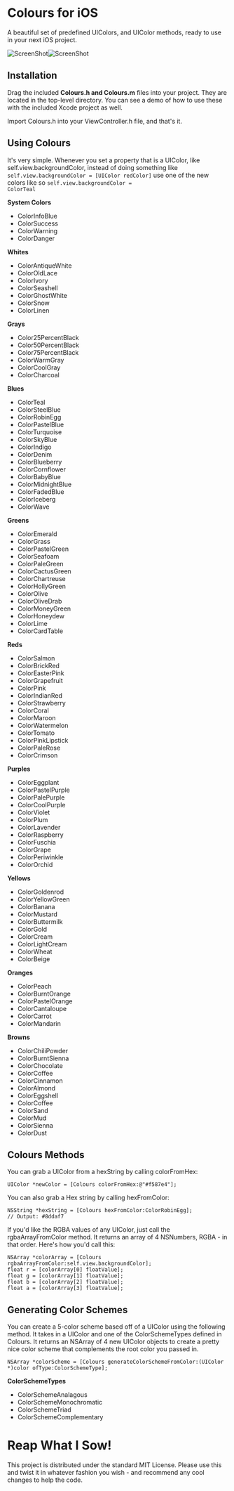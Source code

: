 Colours for iOS
=============

A beautiful set of predefined UIColors, and UIColor methods, ready to use in your next iOS project.

![ScreenShot](https://raw.github.com/bennyguitar/Colours-for-iOS/master/Screenshots/iphone1.png)![ScreenShot](https://raw.github.com/bennyguitar/Colours-for-iOS/master/Screenshots/iphone2.png)

## Installation ##

Drag the included **Colours.h and Colours.m** files into your project. They are located in the top-level directory. You can see a demo of how to use these with the included Xcode project as well.

Import Colours.h into your ViewController.h file, and that's it.


## Using Colours ##

It's very simple. Whenever you set a property that is a UIColor, like self.view.backgroundColor, instead of doing something like <code>self.view.backgroundColor = [UIColor redColor]</code> use one of the new colors like so <code>self.view.backgroundColor = ColorTeal</code>

**System Colors**

* ColorInfoBlue
* ColorSuccess
* ColorWarning
* ColorDanger

**Whites**

* ColorAntiqueWhite
* ColorOldLace
* ColorIvory
* ColorSeashell
* ColorGhostWhite
* ColorSnow
* ColorLinen

**Grays**

* Color25PercentBlack
* Color50PercentBlack
* Color75PercentBlack
* ColorWarmGray
* ColorCoolGray
* ColorCharcoal

**Blues**

* ColorTeal
* ColorSteelBlue
* ColorRobinEgg
* ColorPastelBlue
* ColorTurquoise
* ColorSkyBlue
* ColorIndigo
* ColorDenim
* ColorBlueberry
* ColorCornflower
* ColorBabyBlue
* ColorMidnightBlue
* ColorFadedBlue
* ColorIceberg
* ColorWave

**Greens**

* ColorEmerald
* ColorGrass
* ColorPastelGreen
* ColorSeafoam
* ColorPaleGreen
* ColorCactusGreen
* ColorChartreuse
* ColorHollyGreen
* ColorOlive
* ColorOliveDrab
* ColorMoneyGreen
* ColorHoneydew
* ColorLime
* ColorCardTable

**Reds**

* ColorSalmon
* ColorBrickRed
* ColorEasterPink
* ColorGrapefruit
* ColorPink
* ColorIndianRed
* ColorStrawberry
* ColorCoral
* ColorMaroon
* ColorWatermelon
* ColorTomato
* ColorPinkLipstick
* ColorPaleRose
* ColorCrimson

**Purples**

* ColorEggplant
* ColorPastelPurple
* ColorPalePurple
* ColorCoolPurple
* ColorViolet
* ColorPlum
* ColorLavender
* ColorRaspberry
* ColorFuschia
* ColorGrape
* ColorPeriwinkle
* ColorOrchid

**Yellows**

* ColorGoldenrod
* ColorYellowGreen
* ColorBanana
* ColorMustard
* ColorButtermilk
* ColorGold
* ColorCream
* ColorLightCream
* ColorWheat
* ColorBeige

**Oranges**

* ColorPeach
* ColorBurntOrange
* ColorPastelOrange
* ColorCantaloupe
* ColorCarrot
* ColorMandarin

**Browns**

* ColorChiliPowder
* ColorBurntSienna
* ColorChocolate
* ColorCoffee
* ColorCinnamon
* ColorAlmond
* ColorEggshell
* ColorCoffee
* ColorSand
* ColorMud
* ColorSienna
* ColorDust

## Colours Methods ##

You can grab a UIColor from a hexString by calling colorFromHex:
```objc
UIColor *newColor = [Colours colorFromHex:@"#f587e4"];
```

You can also grab a Hex string by calling hexFromColor:
```objc
NSString *hexString = [Colours hexFromColor:ColorRobinEgg];
// Output: #8ddaf7
```

If you'd like the RGBA values of any UIColor, just call the rgbaArrayFromColor method. It returns an array of 4 NSNumbers, RGBA - in that order. Here's how you'd call this:
```objc
NSArray *colorArray = [Colours rgbaArrayFromColor:self.view.backgroundColor];
float r = [colorArray[0] floatValue];
float g = [colorArray[1] floatValue];
float b = [colorArray[2] floatValue];
float a = [colorArray[3] floatValue];
```

## Generating Color Schemes ##

You can create a 5-color scheme based off of a UIColor using the following method. It takes in a UIColor and one of the ColorSchemeTypes defined in Colours. It returns an NSArray of 4 new UIColor objects to create a pretty nice color scheme that complements the root color you passed in.
```objc
NSArray *colorScheme = [Colours generateColorSchemeFromColor:(UIColor *)color ofType:ColorSchemeType];
```

**ColorSchemeTypes**

* ColorSchemeAnalagous
* ColorSchemeMonochromatic
* ColorSchemeTriad
* ColorSchemeComplementary


Reap What I Sow!
================

This project is distributed under the standard MIT License. Please use this and twist it in whatever fashion you wish - and recommend any cool changes to help the code.
